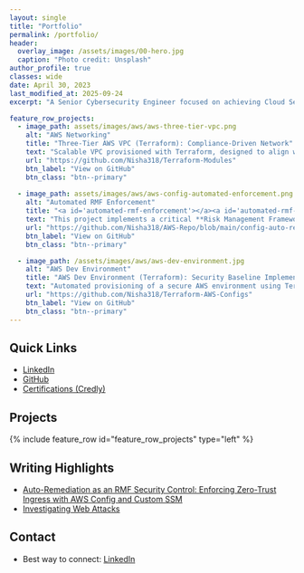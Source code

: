 ```yaml
---
layout: single
title: "Portfolio"
permalink: /portfolio/
header:
  overlay_image: /assets/images/00-hero.jpg
  caption: "Photo credit: Unsplash"
author_profile: true
classes: wide
date: April 30, 2023
last_modified_at: 2025-09-24
excerpt: "A Senior Cybersecurity Engineer focused on achieving Cloud Security Compliance and implementing Zero Trust architectures in AWS and Azure. Expertise includes NIST RMF, policy development, and Infrastructure as Code (IaC) security."

feature_row_projects:
  - image_path: assets/images/aws/aws-three-tier-vpc.png
    alt: "AWS Networking"
    title: "Three-Tier AWS VPC (Terraform): Compliance-Driven Network"
    text: "Scalable VPC provisioned with Terraform, designed to align with NIST SP 800-53 controls (e.g., SC-7 Boundary Protection and AC-4 Information Flow Enforcement). Demonstrates Zero Trust principles through network segmentation and least privilege IAM policies."
    url: "https://github.com/Nisha318/Terraform-Modules"
    btn_label: "View on GitHub"
    btn_class: "btn--primary"
 
  - image_path: assets/images/aws/aws-config-automated-enforcement.png
    alt: "Automated RMF Enforcement"
    title: "<a id='automated-rmf-enforcement'></a><a id='automated-rmf-enforcement'></a>Automated EC2 Network Security: RMF Continuous Control Enforcement 🛡️"
    text: "This project implements a critical **Risk Management Framework (RMF)** control automation pipeline in AWS to maintain a strict security posture. Leveraging **AWS Config** for **continuous auditing (CA-7)**, it automatically detects and remediates severe configuration drift (specifically the unauthorized opening of SSH (22) or RDP (3389) ports to the public internet). This solution directly enforces **Access Control (AC)** and **System and Communications Protection (SC)** controls, minimizing public exposure and ensuring **continuous compliance** for high-risk assets."
    url: "https://github.com/Nisha318/AWS-Repo/blob/main/config-auto-revoke-sg/README.md"
    btn_label: "View on GitHub"
    btn_class: "btn--primary"

  - image_path: /assets/images/aws/aws-dev-environment.jpg
    alt: "AWS Dev Environment"
    title: "AWS Dev Environment (Terraform): Security Baseline Implementation"
    text: "Automated provisioning of a secure AWS environment using Terraform. Implemented security baselines and configuration management (CM) best practices to ensure least privilege access and a compliant development environment."
    url: "https://github.com/Nisha318/Terraform-AWS-Configs"
    btn_label: "View on GitHub"
    btn_class: "btn--primary"
---
```


## Quick Links
- [LinkedIn](https://www.linkedin.com/in/nishapmcd)
- [GitHub](https://github.com/Nisha318)
- [Certifications (Credly)](https://www.credly.com/users/nishapmcd/badges#credly)

## Projects
{% include feature_row id="feature_row_projects" type="left" %}

## Writing Highlights
- [ Auto-Remediation as an RMF Security Control: Enforcing Zero-Trust Ingress with AWS Config and Custom SSM](#)
- [Investigating Web Attacks](https://notesbynisha.com/blog/investigate-web-attacks-lets-defend-walkthrough/)

## Contact
- Best way to connect: [LinkedIn](https://www.linkedin.com/in/nishapmcd)
